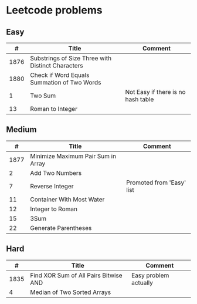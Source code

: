 # Leetcode problems

## Easy
|  #  | Title | Comment |
| --- | ----- | ------- |
| 1876| Substrings of Size Three with Distinct Characters||
| 1880| Check if Word Equals Summation of Two Words||
|    1| Two Sum | Not Easy if there is no hash table|
|   13| Roman to Integer||

## Medium
|  #  | Title | Comment |
| --- | ----- | ------- |
| 1877| Minimize Maximum Pair Sum in Array||
|    2| Add Two Numbers||
|    7| Reverse Integer | Promoted from 'Easy' list |
|   11| Container With Most Water||
|   12| Integer to Roman||
|   15|	3Sum||
|   22| Generate Parentheses||

## Hard
|  #  | Title | Comment |
| --- | ----- | ------- |
| 1835| Find XOR Sum of All Pairs Bitwise AND | Easy problem actually |
|    4| Median of Two Sorted Arrays||
